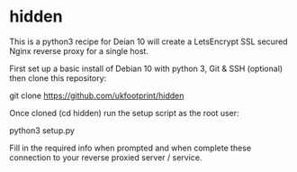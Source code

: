 # hidden

This is a python3 recipe for Deian 10 will create a LetsEncrypt SSL secured Nginx reverse proxy for a single host.

First set up a basic install of Debian 10 with python 3, Git & SSH (optional) then clone this repository:

  git clone https://github.com/ukfootprint/hidden

Once cloned (cd hidden) run the setup script as the root user:

python3 setup.py

Fill in the required info when prompted and when complete these connection to your reverse proxied server / service.  
